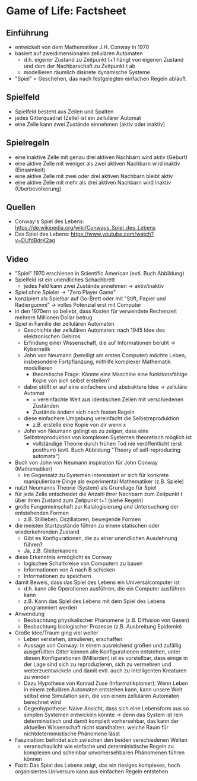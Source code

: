 # Game of Life: Factsheet

## Einführung
- entwickelt von dem Mathematiker J.H. Conway in 1970
- basiert auf zweidimensionalen zellulären Automaten
  - d.h. eigener Zustand zu Zeitpunkt t+1 hängt von eigenen Zustand und dem der Nachbarschaft zu Zeitpunkt t ab
  - modellieren räumlich diskrete dynamische Systeme
- "Spiel" = Geschehen, das nach festgelegten einfachen Regeln abläuft

## Spielfeld
- Spielfeld besteht aus Zeilen und Spalten
- jedes Gitterquadrat (Zelle) ist ein zellulärer Automat
- eine Zelle kann zwei Zustände einnehmen (aktiv oder inaktiv)

## Spielregeln
- eine inaktive Zelle mit genau drei aktiven Nachbarn wird aktiv (Geburt)
- eine aktive Zelle mit weniger als zwei aktiven Nachbarn wird inaktiv (Einsamkeit)
- eine aktive Zelle mit zwei oder drei aktiven Nachbarn bleibt aktiv
- eine aktive Zelle mit mehr als drei aktiven Nachbarn wird inaktiv (Überbevölkerung)

## Quellen
- Conway's Spiel des Lebens: https://de.wikipedia.org/wiki/Conways_Spiel_des_Lebens
- Das Spiel des Lebens: https://www.youtube.com/watch?v=DUfdBdrK2ag

## Video
- "Spiel" 1970 erschienen in Scientific American (evtl. Buch Abbildung)
- Spielfeld ist ein unendliches Schachbrett
  - jedes Feld kann zwei Zustände annehmen -> aktiv/inaktiv
- Spiel ohne Spieler -> "Zero Player Game"
- konzipiert als Spielbar auf Go-Brett oder mit "Stift, Papier und Radiergummi" -> volles Potenzial erst mit Computer
- in den 1970ern so beliebt, dass Kosten für verwendete Rechenzeit mehrere Millionen Dollar betrug
- Spiel in Familie der zellulären Automaten
  - Geschichte der zellulären Automaten: nach 1945 Idee des elektronischen Gehirns
  - Erfindung einer Wissenschaft, die auf Informationen beruht -> Kybernetik
  - John von Neumann (beteiligt am ersten Computer) möchte Leben, insbesondere Fortpflanzung, mithilfe komplexer Mathematik modellieren
    - theoretische Frage: Könnte eine Maschine eine funktionsfähige Kopie von sich selbst erstellen?
  - dabei stößt er auf eine einfachere und abstraktere Idee -> zelluläre Automat 
    - = vereinfachte Welt aus identischen Zellen mit verschiedenen Zuständen
    - Zustände ändern sich nach festen Regeln
  - diese einfachere Umgebung vereinfacht die Selbstreproduktion 
    - z.B. erstelle eine Kopie von dir wenn x
  - John von Neumann gelingt es zu zeigen, dass eine Selbstreproduktion von komplexen Systemen theoretisch möglich ist
    - vollständige Theorie durch frühen Tod nie veröffentlicht (erst posthum) (evtl. Buch Abbildung "Theory of self-reproducing automata")
- Buch von John von Neumann inspiration für John Conway (Mathematiker)
  - im Gegensatz zu Systemen interessiert er sich für konkrete manipulierbare Dinge als experimental Mathematiker (z.B. Spiele)
- nutzt Neumanns Theorie (System) als Grundlage für Spiel
- für jede Zelle entscheidet die Anzahl ihrer Nachbarn zum Zeitpunkt t über ihren Zustand zum Zeitpunkt t+1 (siehe Regeln)
- große Fangemeinschaft zur Katalogisierung und Untersuchung der entstehenden Formen 
  - z.B. Stillleben, Oszillatoren, bewegende Formen 
- die meisten Startzustände führen zu einem statischen oder wiederkehrenden Zustand
  - Gibt es Konfigurationen, die zu einer unendlichen Ausdehnung führen?
  - Ja, z.B. Gleiterkanone
- diese Erkenntnis ermöglicht es Conway
  - logischee Schaltkreise von Computern zu bauen
  - Informationen von A nach B schicken
  - Informationen zu speichern
- damit Beweis, dass das Spiel des Lebens ein Universalcomputer ist
  - d.h. kann alle Operationen ausführen, die ein Computer ausführen kann
  - z.B. Kann das Spiel des Lebens mit dem Spiel des Lebens programmiert werden
- Anwendung 
  - Beobachtung physikalischer Phänomene (z.B. Diffusion von Gasen)
  - Beobachtung biologischer Prozesse (z.B. Ausbreitung Epidemie)
- Große Idee/Traum ging viel weiter
  - Leben verstehen, simulieren, erschaffen
  - Aussage von Conway: In einem ausreichend großen und zufällig ausgefüllten Gitter können alle Konfigurationen entstehen, unter diesen Konfigurationen (Milliarden) ist es vorstellbar, dass einige in der Lage sind sich zu reproduzieren, sich zu vermehren und weiterzuentwickeln und damit evtl. auch zu intelligenten Kreaturen zu werden
  - Dazu Hypothese von Konrad Zuse (Informatikpionier): Wenn Leben in einem zellulären Automaten entstehen kann, kann unsere Welt selbst eine Simulation sein, die von einem zellulären Automaten berechnet wird
  - Gegenhypothese: Naive Ansicht, dass sich eine Lebensform aus so simplen Systemen entwickeln könnte -> denn das System ist rein deterministisch und damit komplett vorhersehbar, das kann der aktuellen Wissenschaft nicht standhalten, welche Raum für nichtdeterministische Phänomene lässt
- Faszination: befindet sich zwischen den beiden verschiedenen Welten
  - veranschaulicht wie einfache und deterministische Regeln zu komplexen und scheinbar unvorhersehbaren Phänomenen führen können
- Fazit: Das Spiel des Lebens zeigt, das ein riesiges komplexes, hoch organisiertes Universum kann aus einfachen Regeln entstehen

